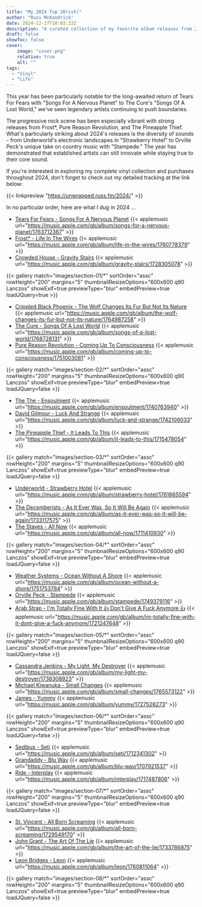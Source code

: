 ```yaml
---
title: "My 2024 Top 20(ish)"
author: "Russ McKendrick"
date: 2024-12-27T10:03:22Z
description: "A curated collection of my favorite album releases from 2024, featuring everything from progressive rock to electronic music, showcasing both veteran artists and exciting new releases."
draft: false
showToc: false
cover:
    image: "cover.png"
    relative: true
    alt: ""
tags:
  - "Vinyl"
  - "Life"
---
```


This year has been particularly notable for the long-awaited return of Tears For Fears with "Songs For A Nervous Planet" to The Cure's "Songs Of A Lost World," we've seen legendary artists continuing to push boundaries.

The progressive rock scene has been especially vibrant with strong releases from Frost*, Pure Reason Revolution, and The Pineapple Thief. What's particularly striking about 2024's releases is the diversity of sounds - from Underworld's electronic landscapes in "Strawberry Hotel" to Orville Peck's unique take on country music with "Stampede." The year has demonstrated that established artists can still innovate while staying true to their core sound.

If you're interested in exploring my complete vinyl collection and purchases throughout 2024, don't forget to check out my detailed tracking at the link below:

{{< linkpreview "https://unwrapped.russ.fm/2024/" >}}

In no particular order, here are what I dug in 2024 ...

- [Tears For Fears - Songs For A Nervous Planet](https://www.russ.fm/albums/songs-for-a-nervous-planet-32086020/) {{< applemusic url="https://music.apple.com/gb/album/songs-for-a-nervous-planet/1763712367" >}}
- [Frost* - Life In The Wires](https://www.russ.fm/albums/life-in-the-wires-32056107/) {{< applemusic url="https://music.apple.com/gb/album/life-in-the-wires/1760778379" >}}
- [Crowded House - Gravity Stairs](https://www.russ.fm/albums/gravity-stairs-30830307/) {{< applemusic url="https://music.apple.com/gb/album/gravity-stairs/1728305078" >}}

{{< gallery match="images/section-01/*" sortOrder="assc" rowHeight="200" margins="5" thumbnailResizeOptions="600x600 q90 Lanczos" showExif=true previewType="blur" embedPreview=true loadJQuery=true >}}<br>

- [Crippled Black Phoenix - The Wolf Changes Its Fur But Not Its Nature](https://www.russ.fm/albums/the-wolf-changes-its-fur-but-not-its-nature-horrific-honorifics-number-two-32439303/) {{< applemusic url="https://music.apple.com/gb/album/the-wolf-changes-its-fur-but-not-its-nature/1764987258" >}}
- [The Cure - Songs Of A Lost World](https://www.russ.fm/albums/songs-of-a-lost-world-32149125/) {{< applemusic url="https://music.apple.com/gb/album/songs-of-a-lost-world/1768728131" >}}
- [Pure Reason Revolution - Coming Up To Consciousness](https://www.russ.fm/albums/coming-up-to-consciousness-31683545/) {{< applemusic url="https://music.apple.com/gb/album/coming-up-to-consciousness/1751003081" >}}

{{< gallery match="images/section-02/*" sortOrder="assc" rowHeight="200" margins="5" thumbnailResizeOptions="600x600 q90 Lanczos" showExif=true previewType="blur" embedPreview=true loadJQuery=false >}}<br>

- [The The - Ensoulment](https://www.russ.fm/albums/ensoulment-31668308/) {{< applemusic url="https://music.apple.com/gb/album/ensoulment/1740763940" >}}
- [David Gilmour - Luck And Strange](https://www.russ.fm/albums/luck-and-strange-31657538/) {{< applemusic url="https://music.apple.com/gb/album/luck-and-strange/1742106033" >}}
- [The Pineapple Thief - It Leads To This](https://www.russ.fm/albums/it-leads-to-this-29741239/) {{< applemusic url="https://music.apple.com/gb/album/it-leads-to-this/1715478054" >}}

{{< gallery match="images/section-03/*" sortOrder="assc" rowHeight="200" margins="5" thumbnailResizeOptions="600x600 q90 Lanczos" showExif=true previewType="blur" embedPreview=true loadJQuery=false >}}<br>

- [Underworld - Strawberry Hotel](https://www.russ.fm/albums/strawberry-hotel-32093847/) {{< applemusic url="https://music.apple.com/gb/album/strawberry-hotel/1761865594" >}}
- [The Decemberists - As It Ever Was, So It Will Be Again](https://www.russ.fm/albums/as-it-ever-was-so-it-will-be-again-30976879/) {{< applemusic url="https://music.apple.com/gb/album/as-it-ever-was-so-it-will-be-again/1733117575" >}}
- [The Staves - All Now](https://www.russ.fm/albums/all-now-30163826/) {{< applemusic url="https://music.apple.com/gb/album/all-now/1711410930" >}}

{{< gallery match="images/section-04/*" sortOrder="assc" rowHeight="200" margins="5" thumbnailResizeOptions="600x600 q90 Lanczos" showExif=true previewType="blur" embedPreview=true loadJQuery=false >}}<br>

- [Weather Systems - Ocean Without A Shore](https://www.russ.fm/albums/ocean-without-a-shore-31896559/) {{< applemusic url="https://music.apple.com/gb/album/ocean-without-a-shore/1751753784" >}}
- [Orville Peck - Stampede](https://www.russ.fm/albums/stampede-31383548/) {{< applemusic url="https://music.apple.com/gb/album/stampede/1749379116" >}}
- [Arab Strap - I'm Totally Fine With It 👍 Don't Give A Fuck Anymore 👍](https://www.russ.fm/albums/i-m-totally-fine-with-it-don-t-give-a-fuck-anymore-30624874/) {{< applemusic url="https://music.apple.com/gb/album/im-totally-fine-with-it-dont-give-a-fuck-anymore/1721247648" >}}

{{< gallery match="images/section-05/*" sortOrder="assc" rowHeight="200" margins="5" thumbnailResizeOptions="600x600 q90 Lanczos" showExif=true previewType="blur" embedPreview=true loadJQuery=false >}}<br>

- [Cassandra Jenkins - My Light, My Destroyer](https://www.russ.fm/albums/my-light-my-destroyer-31205095/) {{< applemusic url="https://music.apple.com/gb/album/my-light-my-destroyer/1738308923" >}}
- [Michael Kiwanuka - Small Changes](https://www.russ.fm/albums/small-changes-32384205/) {{< applemusic url="https://music.apple.com/gb/album/small-changes/1765573122" >}}
- [James - Yummy](https://www.russ.fm/albums/yummy-30375872/) {{< applemusic url="https://music.apple.com/gb/album/yummy/1727526273" >}}

{{< gallery match="images/section-06/*" sortOrder="assc" rowHeight="200" margins="5" thumbnailResizeOptions="600x600 q90 Lanczos" showExif=true previewType="blur" embedPreview=true loadJQuery=false >}}<br>

- [Sedibus - Seti](https://www.russ.fm/albums/seti-29917387/) {{< applemusic url="https://music.apple.com/gb/album/seti/1712341302" >}}
- [Grandaddy - Blu Wav](https://www.russ.fm/albums/blu-wav-29808619/) {{< applemusic url="https://music.apple.com/gb/album/blu-wav/1707921537" >}}
- [Ride - Interplay](https://www.russ.fm/albums/interplay-30233693/) {{< applemusic url="https://music.apple.com/gb/album/interplay/1717487806" >}}

{{< gallery match="images/section-07/*" sortOrder="assc" rowHeight="200" margins="5" thumbnailResizeOptions="600x600 q90 Lanczos" showExif=true previewType="blur" embedPreview=true loadJQuery=false >}}<br>

- [St. Vincent - All Born Screaming](https://www.russ.fm/albums/all-born-screaming-30547978/) {{< applemusic url="https://music.apple.com/gb/album/all-born-screaming/1729549170" >}}
- [John Grant - The Art Of The Lie](https://www.russ.fm/albums/the-art-of-the-lie-30947866/) {{< applemusic url="https://music.apple.com/gb/album/the-art-of-the-lie/1733786875" >}}
- [Leon Bridges - Leon](https://www.russ.fm/albums/leon-31909705/) {{< applemusic url="https://music.apple.com/gb/album/leon/1760811064" >}}

{{< gallery match="images/section-08/*" sortOrder="assc" rowHeight="200" margins="5" thumbnailResizeOptions="600x600 q90 Lanczos" showExif=true previewType="blur" embedPreview=true loadJQuery=false >}}<br>
